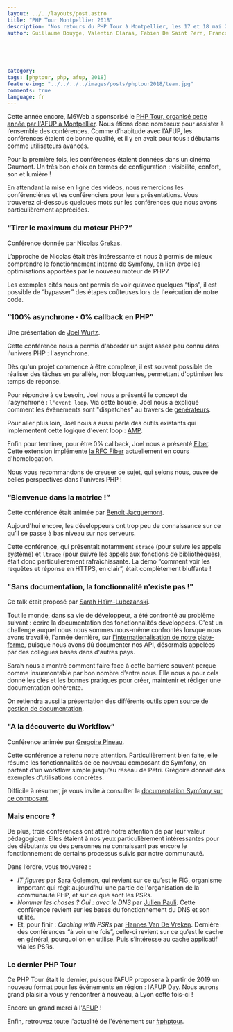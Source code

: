 ```yaml
---
layout: ../../layouts/post.astro
title: "PHP Tour Montpellier 2018"
description: "Nos retours du PHP Tour à Montpellier, les 17 et 18 mai 2018"
author: Guillaume Bouyge, Valentin Claras, Fabien De Saint Pern, Francois-Xavier Gaberan, Héléna Hiraux, Pascal Martin


  
  
  
category:
tags: [phptour, php, afup, 2018]
feature-img: "../../../../images/posts/phptour2018/team.jpg"
comments: true
language: fr
---
```


Cette année encore, M6Web a sponsorisé le [PHP Tour, organisé cette année par l'AFUP à Montpellier](https://event.afup.org/en/phptourmontpellier2018/).
Nous étions donc nombreux pour assister à l’ensemble des conférences. Comme d’habitude avec l’AFUP, les conférences étaient de bonne qualité, et il y en avait pour tous : débutants comme utilisateurs avancés.

Pour la première fois, les conférences étaient données dans un cinéma Gaumont. Un très bon choix en termes de configuration : visibilité, confort, son et lumière !

En attendant la mise en ligne des vidéos, nous remercions les conférencières et les conférenciers pour leurs présentations. Vous trouverez ci-dessous quelques mots sur les conférences que nous avons particulièrement appréciées.


### “Tirer le maximum du moteur PHP7”

Conférence donnée par [Nicolas Grekas](https://twitter.com/nicolasgrekas).

L’approche de Nicolas était très intéressante et nous à permis de mieux comprendre le fonctionnement interne de Symfony, en lien avec les optimisations apportées par le nouveau moteur de PHP7.

Les exemples cités nous ont permis de voir qu’avec quelques “tips”, il est possible de “bypasser” des étapes coûteuses lors de l'exécution de notre code.


### “100% asynchrone - 0% callback en PHP”

Une présentation de [Joel Wurtz](https://twitter.com/joelwurtz).

Cette conférence nous a permis d'aborder un sujet assez peu connu dans l'univers PHP : l'asynchrone.

Dès qu'un projet commence à être complexe, il est souvent possible de réaliser des tâches en parallèle, non bloquantes, permettant d'optimiser les temps de réponse.

Pour répondre à ce besoin, Joel nous a présenté le concept de l'asynchrone : `l'event loop`.
Via cette boucle, Joel nous a expliqué comment les évènements sont "dispatchés" au travers de [générateurs](https://php.net/manual/en/language.generators.overview.php).

Pour aller plus loin, Joel nous a aussi parlé des outils existants qui implémentent cette logique d'event loop : [AMP](https://github.com/amphp/amp).

Enfin pour terminer, pour être 0% callback, Joel nous a présenté [Fiber](https://github.com/fiberphp/fiber-ext). Cette extension implémente [la RFC Fiber](https://wiki.php.net/rfc/fiber) actuellement en cours d'homologation.

Nous vous recommandons de creuser ce sujet, qui selons nous, ouvre de belles perspectives dans l'univers PHP !


### “Bienvenue dans la matrice !”

Cette conférence était animée par [Benoit Jacquemont](https://twitter.com/@bjacquemont).

Aujourd'hui encore, les développeurs ont trop peu de connaissance sur ce qu’il se passe à bas niveau sur nos serveurs.

Cette conférence, qui présentait notamment `strace` (pour suivre les appels système) et `ltrace` (pour suivre les appels aux fonctions de bibliothèques), était donc particulièrement rafraîchissante. La démo “comment voir les requêtes et réponse en HTTPS, en clair”, était complètement bluffante !


### "Sans documentation, la fonctionnalité n'existe pas !"

Ce talk était proposé par [Sarah Haïm-Lubczanski](https://twitter.com/sarahhaim).

Tout le monde, dans sa vie de développeur, a été confronté au problème suivant : écrire la documentation des fonctionnalités développées. 
C'est un challenge auquel nous nous sommes nous-même confrontés lorsque nous avons travaillé, l'année dernière, sur [l'internationalisation de notre plate-forme](/6play/6play-goes-international/), puisque nous avons dû documenter nos API, désormais appelées par des collègues basés dans d'autres pays.

Sarah nous a montré comment faire face à cette barrière souvent perçue comme insurmontable par bon nombre d’entre nous.
Elle nous a pour cela donné les clés et les bonnes pratiques pour créer, maintenir et rédiger une documentation cohérente.

On retiendra aussi la présentation des différents [outils open source de gestion de documentation](https://www.staticgen.com/).


### "A la découverte du Workflow”

Conférence animée par [Gregoire Pineau](https://twitter.com/lyrixx).

Cette conférence a retenu notre attention. Particulièrement bien faite, elle résume les fonctionnalités de ce nouveau composant de Symfony, en partant d'un workflow simple jusqu’au réseau de Pétri. Grégoire donnait des exemples d’utilisations concrètes.

Difficile à résumer, je vous invite à consulter la [documentation Symfony sur ce composant](https://symfony.com/doc/current/components/workflow.html).


### Mais encore ?

De plus, trois conférences ont attiré notre attention de par leur valeur pédagogique. Elles étaient à nos yeux particulièrement  intéressantes pour des débutants ou des personnes ne connaissant pas encore le fonctionnement de certains processus suivis par notre communauté.

Dans l’ordre, vous trouverez :

 * *IT figures* par [Sara Golemon](https://twitter.com/SaraMG), qui revient sur ce qu’est le FIG, organisme important qui régit aujourd’hui une partie de l'organisation de la communauté PHP, et sur ce que sont les PSRs.
 * *Nommer les choses ? Oui : avec le DNS* par [Julien Pauli](https://twitter.com/julienPauli). Cette conférence revient sur les bases du fonctionnement du DNS et son utilité.
 * Et, pour finir : *Caching with PSRs* par [Hannes Van De Vreken](https://twitter.com/hannesvdvreken). Dernière des conférences “à voir une fois”, celle-ci revient sur ce qu’est le cache en général, pourquoi on en utilise. Puis s’intéresse au cache applicatif via les PSRs.


### Le dernier PHP Tour

Ce PHP Tour était le dernier, puisque l’AFUP proposera à partir de 2019 un nouveau format pour les événements en région : l’AFUP Day. Nous aurons grand plaisir à vous y rencontrer à nouveau, à Lyon cette fois-ci !

Encore un grand merci à l'[AFUP](https://twitter.com/afup) !

Enfin, retrouvez toute l'actualité de l'événement sur [#phptour](https://twitter.com/hashtag/phptour?src=hash).
